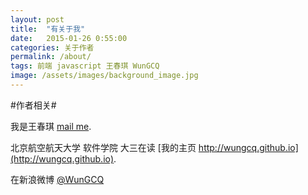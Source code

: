 ```yaml
---
layout: post
title:  "有关于我"
date:   2015-01-26 0:55:00
categories: 关于作者
permalink: /about/
tags: 前端 javascript 王春琪 WunGCQ
image: /assets/images/background_image.jpg
---
```



#作者相关#

我是王春琪
[mail me](mailto:wangchunqibuaa@gmail.com).

北京航空航天大学 软件学院 大三在读
[我的主页 http://wungcq.github.io](http://wungcq.github.io).

在新浪微博
 [@WunGCQ](http://weibo.com/wangchunqi)


